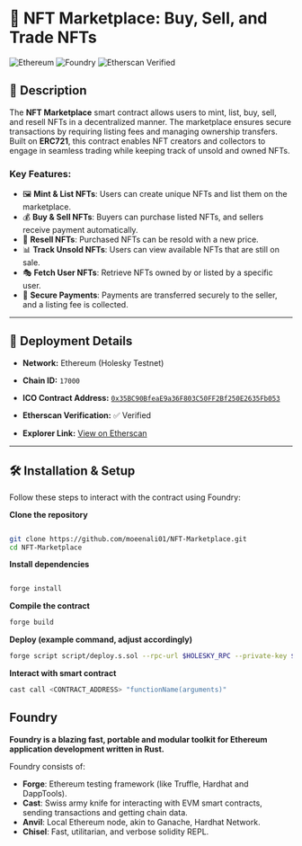# 🎨 NFT Marketplace: Buy, Sell, and Trade NFTs  




![Ethereum](https://img.shields.io/badge/Network-Holesky_Testnet-blue?style=flat-square&logo=ethereum)
![Foundry](https://img.shields.io/badge/Deployed_With-Foundry-orange?style=flat-square)
![Etherscan Verified](https://img.shields.io/badge/Contract_Verified-Yes-green?style=flat-square)





## 📜 Description  

The **NFT Marketplace** smart contract allows users to mint, list, buy, sell, and resell NFTs in a decentralized manner. The marketplace ensures secure transactions by requiring listing fees and managing ownership transfers. Built on **ERC721**, this contract enables NFT creators and collectors to engage in seamless trading while keeping track of unsold and owned NFTs.  

### **Key Features:**  

- 🖼️ **Mint & List NFTs**: Users can create unique NFTs and list them on the marketplace.  
- 💰 **Buy & Sell NFTs**: Buyers can purchase listed NFTs, and sellers receive payment automatically.  
- 🔄 **Resell NFTs**: Purchased NFTs can be resold with a new price.  
- 📊 **Track Unsold NFTs**: Users can view available NFTs that are still on sale.  
- 🎭 **Fetch User NFTs**: Retrieve NFTs owned by or listed by a specific user.  
- 🔐 **Secure Payments**: Payments are transferred securely to the seller, and a listing fee is collected.  








---

## 📡 Deployment Details
- **Network:** Ethereum (Holesky Testnet)
- **Chain ID:** `17000` <!-- Add Chain ID if applicable -->

-  **ICO Contract Address:** [`0x35BC90BfeaE9a36F803C50FF2Bf250E2635Fb053`](https://holesky.etherscan.io/address/0x35BC90BfeaE9a36F803C50FF2Bf250E2635Fb053#code) <!-- Add your deployed contract address -->
- **Etherscan Verification:** ✅ Verified
- **Explorer Link:** [View on Etherscan](https://holesky.etherscan.io/address/0x1efad149731a1360bcb677e61799eae9290f3af1#code) <!-- Add link to verified contract on Etherscan -->

---

## 🛠 Installation & Setup  
Follow these steps to interact with the contract using Foundry:  

 **Clone the repository**
```sh

git clone https://github.com/moeenali01/NFT-Marketplace.git
cd NFT-Marketplace
```
 **Install dependencies**
```sh

forge install
```
 **Compile the contract**
```sh
forge build
```
 **Deploy (example command, adjust accordingly)**
 ```sh
forge script script/deploy.s.sol --rpc-url $HOLESKY_RPC --private-key $PRIVATE_KEY --broadcast
```
**Interact with smart contract**
```sh
cast call <CONTRACT_ADDRESS> "functionName(arguments)"
```

  ## **Foundry**

**Foundry is a blazing fast, portable and modular toolkit for Ethereum application development written in Rust.**

Foundry consists of:

-   **Forge**: Ethereum testing framework (like Truffle, Hardhat and DappTools).
-   **Cast**: Swiss army knife for interacting with EVM smart contracts, sending transactions and getting chain data.
-   **Anvil**: Local Ethereum node, akin to Ganache, Hardhat Network.
-   **Chisel**: Fast, utilitarian, and verbose solidity REPL.


